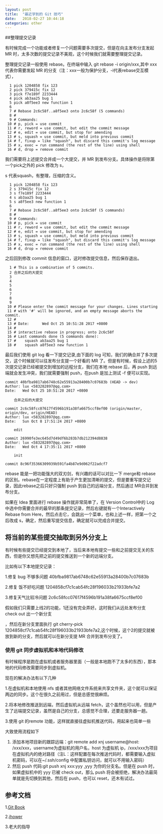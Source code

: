 ```yaml
---
layout: post
title:  "最近学到的 Git 技巧"
date:   2018-02-27 10:44:18
categories: other
---
```




##整理提交记录

有时候完成一个功能或者修复一个问题需要多次提交，但是在向主发布分支发起 MR 时，太多次数的提交记录不美观，这个时候我们就需要整理提交记录。

整理提交记录一般使用 rebase。在终端中输入 git rebase -i origin/xxx,其中 xxx 代表你需要发起 MR 的分支（注：xxx一般为保护分支，-i代表rebase交互模式），

```shell
  1 pick 1204858 fix 123
  2 pick 379415c fix 12
  3 pick f7e189f 2233444
  4 pick ab3aa25 bug 1
  5 pick a8f5ee3 new function 1
  6
  7 # Rebase 2c6c58f..a8f5ee3 onto 2c6c58f (5 commands)
  8 #
  9 # Commands:
 10 # p, pick = use commit
 11 # r, reword = use commit, but edit the commit message
 12 # e, edit = use commit, but stop for amending
 13 # s, squash = use commit, but meld into previous commit
 14 # f, fixup = like "squash", but discard this commit's log message
 15 # x, exec = run command (the rest of the line) using shell
 16 # d, drop = remove commit
```



我们需要将上述提交合并成一个大提交，并 MR 到发布分支。具体操作是将除第一个pick之外的 pick 修改为 s，

s 代表squash，有整理，压缩的含义。



```shell
  1 pick 1204858 fix 123
  2 s 379415c fix 12
  3 s f7e189f 2233444
  4 s ab3aa25 bug 1
  5 s a8f5ee3 new function 1
  6
  7 # Rebase 2c6c58f..a8f5ee3 onto 2c6c58f (5 commands)
  8 #
  9 # Commands:
 10 # p, pick = use commit
 11 # r, reword = use commit, but edit the commit message
 12 # e, edit = use commit, but stop for amending
 13 # s, squash = use commit, but meld into previous commit
 14 # f, fixup = like "squash", but discard this commit's log message
 15 # x, exec = run command (the rest of the line) using shell
 16 # d, drop = remove commit
```

之后回到修改 commit 信息的窗口，这时修改提交信息，然后保存退出。

```shell
  1 # This is a combination of 5 commits.
  2 合并之后的大提交
  3
  4
  5
  6
  7
  8
  9
 10 # Please enter the commit message for your changes. Lines starting
 11 # with '#' will be ignored, and an empty message aborts the commit.
 12 #
 13 # Date:      Wed Oct 25 10:51:28 2017 +0800
 14 #
 15 # interactive rebase in progress; onto 2c6c58f
 16 # Last commands done (5 commands done):
 17 #    squash ab3aa25 bug 1
 18 #    squash a8f5ee3 new function 1
```



最后我们使用 git log 看一下提交记录,由下面的 log 可知，我们的确合并了多次提交，这个时候就可以往发布分支提一个好看的 MR 了。但是有时候，假设上述的5次提交记录已经被提交到增加的远程分支，我们在本地 rebase 后，再 push 到远端就会发生冲突，我们就需要强制 push，在push 是加上测试 -f 便可以实现。

```shell
commit 40bfba9817ab6748c62e55913a28400b7c07683b (HEAD -> dev)
Author: lux <583282897@qq.com>
Date:   Wed Oct 25 10:51:28 2017 +0800

    合并之后的大提交

commit 2c6c58fcc07617f4596b191a38fa6675ccf8ef00 (origin/master, origin/dev, origin/HEAD)
Author: lux <583282897@qq.com>
Date:   Sun Oct 8 17:51:24 2017 +0800

    edit

commit 26990fe3ec645d7d49df6b283b7db212394d8838
Author: lux <583282897@qq.com>
Date:   Wed Oct 4 17:35:11 2017 +0800

    init

commit 8c96f35366309939b591fa4b87e9d062f22adcf7
```



rebase 能是一把功能强大的双刃剑，有兴趣的话可以对比一下 merge和 rebase 的区别。rebase在一定程度上有助于产生更加清晰的提交，但是要重写提交记录，因此rebase之后只好只强制 push 到自己的远端分支，然后通过 MR合并到发布分支。

如果在 Idea 里面进行 rebase 操作就非常简单了，在 Version Control中的 Log 中选中你需要合并的最早的那条提交记录，然后右键就有一个Interactively Rebase from Here，然后点击它，会跳出一个菜单，也和上述一样，把第一个之后改成 s，确定，然后重写提交信息，确定就可以完成合并提交。



## 将当前的某些提交抽取到另外分支上

有时候有些提交已经提交到本地了，当后来本地有提交一些和之前提交无关的东西，但是你又想先把之前的提交推送到一个新的远端分支。

比如有以下本地提交记录：

1.修复 bug 不够多问题  40bfba9817ab6748c62e55913a28400b7c07683b

2.修复 饭不好吃问题  1204858cf7c1cab54fc28f196033b21933bfe7a2

3.修复天气比较冷问题 2c6c58fcc07617f4596b191a38fa6675ccf8ef00

假如我们只需要上线2的功能，1还没有完全弄好。这时我们从远处发布分支 check out 出一个新分支

，然后在新分支里面执行 git cherry-pick 1204858cf7c1cab54fc28f196033b21933bfe7a2,这个时候，这个2的提交就被放到新的分支，然后就可以在新分支提 MR 合并到发布分支了。



### 使用 git 同步虚拟机和本地代码修改

有时候程序是跑在虚拟机或者服务器里面（一般是本地跑不了太多的东西），那本地的代码修改需要同步到虚拟机。

现在的解决办法有以下几种

1.在虚拟机和本地使用 nfs 或者其他网络文件系统来共享文件夹，这个就可以保证两边的同步。这个在很久之前用过，但是总感觉很麻烦。

2.将本地修改推送到远端，然后虚拟机从远端 fetch，这个虽然也可以用，但是产生了远端提交记录，虽然是自己的分支，总感觉不合理，还要走服务器一趟。

3.使用 git 的remote 功能，这样就直接往虚拟机推送代码，用起来也简单一些

大致使用流程如下

1. 添加本地项目新的跟踪远端：git remote add xnj  username@host: /xxx/xxx，username为虚拟机的用户名，host 为虚拟机 ip，/xxx/xxx为项目在虚拟机内的绝对路径（注L：这样配置在每次推送代码时，都需要输入虚拟机密码，可以在~/.ssh/config 中配置私钥访问，就可以不用输入密码）
2. 然后 push 代码:git push xnj xxx:yyy ,yyy 为你的分支名。但是在 push 时，如果虚拟机中的 yyy 已被 check out，那么 push 将会被拒绝，解决办法最简单就是先切换到其他，然后在 push，也可以 reset，还木有试过。



## 参考文档

1.[Git Book](https://git-scm.com/book/zh)

2.[ihower](https://ihower.tw/git/)

3.老大的指导